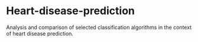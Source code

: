 # Heart-disease-prediction
Analysis and comparison of selected classification algorithms in the context of heart disease prediction.
